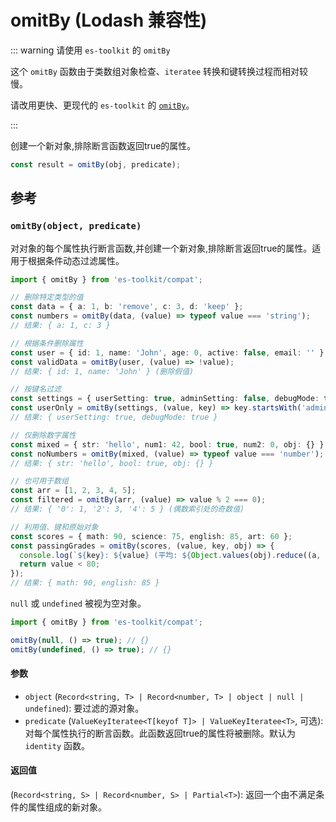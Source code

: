 # omitBy (Lodash 兼容性)

::: warning 请使用 `es-toolkit` 的 `omitBy`

这个 `omitBy` 函数由于类数组对象检查、`iteratee` 转换和键转换过程而相对较慢。

请改用更快、更现代的 `es-toolkit` 的 [`omitBy`](../../object/omitBy.md)。

:::

创建一个新对象,排除断言函数返回true的属性。

```typescript
const result = omitBy(obj, predicate);
```

## 参考

### `omitBy(object, predicate)`

对对象的每个属性执行断言函数,并创建一个新对象,排除断言返回true的属性。适用于根据条件动态过滤属性。

```typescript
import { omitBy } from 'es-toolkit/compat';

// 删除特定类型的值
const data = { a: 1, b: 'remove', c: 3, d: 'keep' };
const numbers = omitBy(data, (value) => typeof value === 'string');
// 结果: { a: 1, c: 3 }

// 根据条件删除属性
const user = { id: 1, name: 'John', age: 0, active: false, email: '' };
const validData = omitBy(user, (value) => !value);
// 结果: { id: 1, name: 'John' } (删除假值)

// 按键名过滤
const settings = { userSetting: true, adminSetting: false, debugMode: true };
const userOnly = omitBy(settings, (value, key) => key.startsWith('admin'));
// 结果: { userSetting: true, debugMode: true }

// 仅删除数字属性
const mixed = { str: 'hello', num1: 42, bool: true, num2: 0, obj: {} };
const noNumbers = omitBy(mixed, (value) => typeof value === 'number');
// 结果: { str: 'hello', bool: true, obj: {} }

// 也可用于数组
const arr = [1, 2, 3, 4, 5];
const filtered = omitBy(arr, (value) => value % 2 === 0);
// 结果: { '0': 1, '2': 3, '4': 5 } (偶数索引处的奇数值)

// 利用值、键和原始对象
const scores = { math: 90, science: 75, english: 85, art: 60 };
const passingGrades = omitBy(scores, (value, key, obj) => {
  console.log(`${key}: ${value} (平均: ${Object.values(obj).reduce((a, b) => a + b) / Object.keys(obj).length})`);
  return value < 80;
});
// 结果: { math: 90, english: 85 }
```

`null` 或 `undefined` 被视为空对象。

```typescript
import { omitBy } from 'es-toolkit/compat';

omitBy(null, () => true); // {}
omitBy(undefined, () => true); // {}
```

#### 参数

- `object` (`Record<string, T> | Record<number, T> | object | null | undefined`): 要过滤的源对象。
- `predicate` (`ValueKeyIteratee<T[keyof T]> | ValueKeyIteratee<T>`, 可选): 对每个属性执行的断言函数。此函数返回true的属性将被删除。默认为 `identity` 函数。

#### 返回值

(`Record<string, S> | Record<number, S> | Partial<T>`): 返回一个由不满足条件的属性组成的新对象。
